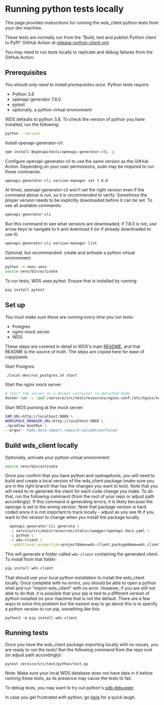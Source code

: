# Running python tests locally

This page provides instructions for running the wds_client python tests from your dev machine.

These tests are normally run from the "Build, test and publish Python client to PyPI" GitHub Action
at [release-python-client.yml](https://github.com/DataBiosphere/terra-workspace-data-service/actions/workflows/release-python-client.yml).

You may need to run tests locally to replicate and debug failures from the GitHub Action.

## Prerequisites

_You should only need to install prerequisites once._ Python tests require:

* Python 3.8
* openapi-generator 7.8.0
* pytest
* optionally, a python virtual environment

WDS defaults to python 3.8. To check the version of python you have installed, run the following:

```bash
python --version
```

Install openapi-generator-cli:

```bash
npm install @openapitools/openapi-generator-cli -g
```

Configure openapi-generator-cli to use the same version as the GitHub Action.
Depending on your user permissions, sudo may be required to run these commands.

```bash
openapi-generator-cli version-manager set 7.8.0
```

At times, openapi-generator-cli won't set the right version even if the command above is run, so it
is recommended to verify. Sometimes the proper version needs to be explicitly downloaded before it
can be set. To see all available commands:

```bash
openapi-generator-cli
```

Run this command to see what versions are downloaded, if 7.8.0 is not, use arrow keys to navigate to
it and download it (or if already downloaded to use it).

```bash
openapi-generator-cli version-manager list
```

Optional, but recommended: create and activate a python virtual environment:

```bash
python -m venv venv
source venv/bin/activate
```

To run tests, WDS uses pytest. Ensure that is installed by running:

```bash
pip install pytest
```

## Set up

_You must make sure these are running every time you run tests:_

* Postgres
* nginx mock server
* WDS

These steps are covered in detail in WDS's main [README](../README.md#setup), and that README is the
source of truth. The steps are copied here for ease of copy/paste.

Start Postgres:

```bash
./local-dev/run_postgres.sh start
```

Start the nginx mock server:

```bash
# start the server as a docker container in detached mode
docker run -v `pwd`/service/src/test/resources/nginx.conf:/etc/nginx/nginx.conf -v `pwd`/service/src/test/resources:/usr/share/nginx/html -p 9889:80 -d nginx:1.23.3
```

Start WDS pointing at the mock server:

```bash
SAM_URL=http://localhost:9889 \
WORKSPACE_MANAGER_URL=http://localhost:9889 \
./gradlew bootRun \
--args='--twds.data-import.require-validation=false'
```

## Build wds_client locally

Optionally, activate your python virtual environment:

```bash
source venv/bin/activate
```

Once you confirm that you have python and openapitools, you will need to build and create a local
version of the wds_client package (make sure you are in the right branch that has the changes you
want to test). Note that you will need to re-generate the client for each code change you make. To
do that, run the following command (from the root of your repo or adjust path accordingly). If this
command is generating errors, it is likely because the openapi is set to the wrong version. Note
that package version is hard coded since it is not important to track locally - adjust as you see
fit if you want to the version to change when you install the package locally.

```bash
  openapi-generator-cli generate \
  -i service/src/main/resources/static/swagger/openapi-docs.yaml \
  -g python \
  -o wds-client \
  --additional-properties=projectName=wds-client,packageName=wds_client,packageVersion=0.0.1
```

This will generate a folder called `wds-client` containing the generated client. To install from
that folder:

```bash
pip install wds-client
```

That should use your local python installation to install the wds_client locally. Once complete with
no errors, you should be able to open a python shell and run "import wds_client" with no error.
However, if you are still not able to do that, it is possible that your pip is tied to a different
version of python installed on your machine that is not the default. There are a few ways to solve
this problem but the easiest way to go about this is to specify a python version to run pip,
something like this:

```
python3 -m pip install wds-client
```

## Running tests

Once you have the wds_client package importing locally with no issues, you are ready to run the
tests! Run the following command from the repo root (or adjust path accordingly):

```
pytest service/src/test/python/test.py
```

Note: Make sure your local WDS database does not have data in it before running these tests, as its
presence may cause the tests to fail.

To debug tests, you may want to try out
python's [pdb debugger](https://realpython.com/python-debugging-pdb/).

In case you get frustrated with python, go [here](https://xkcd.com/1987/) for a quick laugh.
